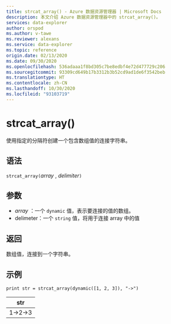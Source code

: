 ```yaml
---
title: strcat_array() - Azure 数据资源管理器 | Microsoft Docs
description: 本文介绍 Azure 数据资源管理器中的 strcat_array()。
services: data-explorer
author: orspod
ms.author: v-tawe
ms.reviewer: alexans
ms.service: data-explorer
ms.topic: reference
origin.date: 02/13/2020
ms.date: 09/30/2020
ms.openlocfilehash: 536adaaa1f8bd305c7be8edbf4e72d477729c206
ms.sourcegitcommit: 93309cd649b17b3312b3b52cd9ad1de6f3542beb
ms.translationtype: HT
ms.contentlocale: zh-CN
ms.lasthandoff: 10/30/2020
ms.locfileid: "93103719"
---
```

# <a name="strcat_array"></a>strcat_array()

使用指定的分隔符创建一个包含数组值的连接字符串。
    
## <a name="syntax"></a>语法

`strcat_array(`*array* , *delimiter*`)`

## <a name="arguments"></a>参数

* *array* ：一个 `dynamic` 值，表示要连接的值的数组。
* delimeter：一个 `string` 值，将用于连接 array 中的值

## <a name="returns"></a>返回

数组值，连接到一个字符串。

## <a name="examples"></a>示例
  
```kusto
print str = strcat_array(dynamic([1, 2, 3]), "->")
```

|str|
|---|
|1->2->3|